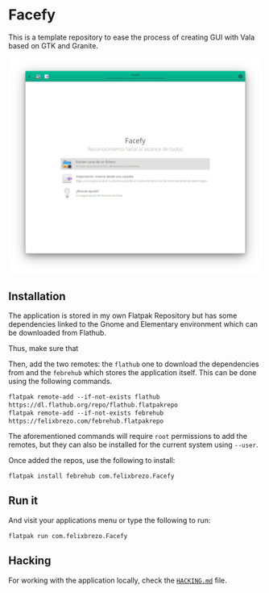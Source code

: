 # Facefy

This is a template repository to ease the process of creating GUI with Vala based on GTK and Granite.

![Sample page](data/welcome.png)

## Installation

The application is stored in my own Flatpak Repository but has some dependencies linked to the Gnome and Elementary environment which can be downloaded from Flathub.

Thus, make sure that

Then, add the two remotes: the `flathub` one to download the dependencies from and the `febrehub` which stores the application itself. This can be done using the following commands. 

```
flatpak remote-add --if-not-exists flathub https://dl.flathub.org/repo/flathub.flatpakrepo
flatpak remote-add --if-not-exists febrehub https://felixbrezo.com/febrehub.flatpakrepo
```

The aforementioned commands will require `root` permissions to add the remotes, but they can also be installed for the current system using `--user`.

Once added the repos, use the following to install:

```
flatpak install febrehub com.felixbrezo.Facefy
```

## Run it

And visit your applications menu or type the following to run:

```
flatpak run com.felixbrezo.Facefy 
```

## Hacking

For working with the application locally, check the [`HACKING.md`](doc/HACKING.MD) file.

